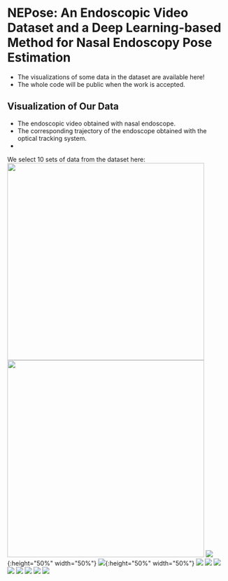 # NEPose: An Endoscopic Video Dataset and a Deep Learning-based Method for Nasal Endoscopy Pose Estimation
- The visualizations of some data in the dataset are available here!
- The whole code will be public when the work is accepted.

## Visualization of Our Data
- The endoscopic video obtained with nasal endoscope.
- The corresponding trajectory of the endoscope obtained with the optical tracking system.
- 
We select 10 sets of data from the dataset here:
<img src="/vis_data/1.gif" width="450px"> <img src="/vis_data/2.gif" width="450px">
![](/vis_data/1.gif){:height="50%" width="50%"} ![](/vis_data/2.gif){:height="50%" width="50%"}
![](/vis_data/3.gif) ![](/vis_data/4.gif)
![](/vis_data/5.gif) ![](/vis_data/6.gif)
![](/vis_data/7.gif) ![](/vis_data/8.gif)
![](/vis_data/9.gif) ![](/vis_data/10.gif)
